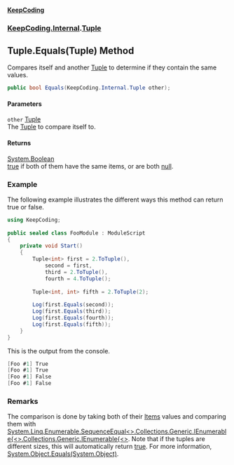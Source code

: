 #### [KeepCoding](index.md 'index')
### [KeepCoding.Internal](KeepCoding.Internal.md 'KeepCoding.Internal').[Tuple](Tuple.md 'KeepCoding.Internal.Tuple')
## Tuple.Equals(Tuple) Method
Compares itself and another [Tuple](Tuple.md 'KeepCoding.Internal.Tuple') to determine if they contain the same values.  
```csharp
public bool Equals(KeepCoding.Internal.Tuple other);
```
#### Parameters
<a name='KeepCoding.Internal.Tuple.Equals(KeepCoding.Internal.Tuple).other'></a>
`other` [Tuple](Tuple.md 'KeepCoding.Internal.Tuple')  
The [Tuple](Tuple.md 'KeepCoding.Internal.Tuple') to compare itself to.
  
#### Returns
[System.Boolean](https://docs.microsoft.com/en-us/dotnet/api/System.Boolean 'System.Boolean')  
[true](https://docs.microsoft.com/en-us/dotnet/csharp/language-reference/builtin-types/bool 'https://docs.microsoft.com/en-us/dotnet/csharp/language-reference/builtin-types/bool') if both of them have the same items, or are both [null](https://docs.microsoft.com/en-us/dotnet/csharp/language-reference/keywords/null 'https://docs.microsoft.com/en-us/dotnet/csharp/language-reference/keywords/null').
### Example
The following example illustrates the different ways this method can return true or false.  
```csharp
using KeepCoding;  
  
public sealed class FooModule : ModuleScript  
{  
    private void Start()  
    {  
        Tuple<int> first = 2.ToTuple(),  
            second = first,  
            third = 2.ToTuple(),  
            fourth = 4.ToTuple();  
              
        Tuple<int, int> fifth = 2.ToTuple(2);  
          
        Log(first.Equals(second));  
        Log(first.Equals(third));  
        Log(first.Equals(fourth));  
        Log(first.Equals(fifth));  
    }  
}  
```
  
This is the output from the console.  
```csharp
[Foo #1] True  
[Foo #1] True  
[Foo #1] False  
[Foo #1] False  
```
### Remarks
The comparison is done by taking both of their [Items](Tuple.Items.md 'KeepCoding.Internal.Tuple.Items') values and comparing them with [System.Linq.Enumerable.SequenceEqual&lt;&gt;.Collections.Generic.IEnumerable{&lt;&gt;.Collections.Generic.IEnumerable{&lt;&gt;](https://docs.microsoft.com/en-us/dotnet/api/System.Linq.Enumerable.SequenceEqual--1#System_Linq_Enumerable_SequenceEqual__1_System_Collections_Generic_IEnumerable{__0},System_Collections_Generic_IEnumerable{__0}_ 'System.Linq.Enumerable.SequenceEqual``1(System.Collections.Generic.IEnumerable{``0},System.Collections.Generic.IEnumerable{``0})'). Note that if the tuples are different sizes, this will automatically return [true](https://docs.microsoft.com/en-us/dotnet/csharp/language-reference/builtin-types/bool 'https://docs.microsoft.com/en-us/dotnet/csharp/language-reference/builtin-types/bool'). For more information, [System.Object.Equals(System.Object)](https://docs.microsoft.com/en-us/dotnet/api/System.Object.Equals#System_Object_Equals_System_Object_ 'System.Object.Equals(System.Object)').  
